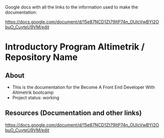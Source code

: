 Google docs with all the links to the information used to make the documentation:

https://docs.google.com/document/d/15e87NCD1Zt79ltP74n_OUlcVwBYI2ObuO_CuyteU9VM/edit

# Introductory Program Altimetrik / Repository Name

## About

- This is the documentation for the Become A Front End Developer With Altimetrik bootcamp
- Project status: working

## Resources (Documentation and other links)

https://docs.google.com/document/d/15e87NCD1Zt79ltP74n_OUlcVwBYI2ObuO_CuyteU9VM/edit
